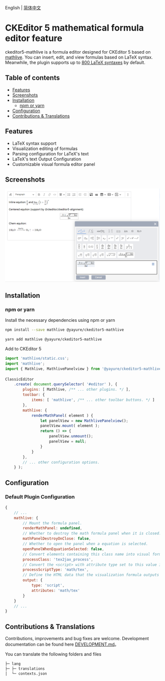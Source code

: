 English | [简体中文](./README.zh-CN.md)

CKEditor 5 mathematical formula editor feature
==========================
ckeditor5-mathlive is a formula editor designed for CKEditor 5 based on [mathlive](https://cortexjs.io/mathlive). You can insert, edit, and view formulas based on LaTeX syntax. Meanwhile, the plugin supports up to [800 LaTeX syntaxes](https://cortexjs.io/mathlive/reference/commands) by default.

## Table of contents

- [Features](#features)
- [Screenshots](#screenshots)
- [Installation](#installation)
  - [npm or yarn](#npm-or-yarn)
- [Configuration](#configuration)
- [Contributions & Translations](#contributions--translations)

## Features

- LaTeX syntax support
- Visualization editing of formulas
- Parsing configuration for LaTeX's text
- LaTeX's text Output Configuration
- Customizable visual formula editor panel

## Screenshots

![Screenshot 1](/screenshots/1.png?raw=true "Screenshot 1")

## Installation

### npm or yarn

Install the necessary dependencies using npm or yarn

```bash
npm install --save mathlive @yayure/ckeditor5-mathlive
```

```bash
yarn add mathlive @yayure/ckeditor5-mathlive
```

Add to CKEditor 5

```js
import 'mathlive/static.css';
import 'mathlive';
import { Mathlive, MathlivePanelview } from '@yayure/ckeditor5-mathlive';

ClassicEditor
    .create( document.querySelector( '#editor' ), {
        plugins: [ Mathlive, /** ... other plugins. */ ],
        toolbar: {
            items: [ 'mathlive', /** ... other toolbar buttons. */ ]
        },
        mathlive: {
            renderMathPanel( element ) {
                let panelView = new MathlivePanelview();
                panelView.mount( element );
                return () => {
                    panelView.unmount();
                    panelView = null;
                }
            }
        },
        // ... other configuration options.
    } );
```

## Configuration

### Default Plugin Configuration

```js
{
    // ...
    mathlive: {
        // Mount the formula panel.
        renderMathPanel: undefined,
        // Whether to destroy the math formula panel when it is closed.
        mathPanelDestroyOnClose: false,
        // Whether to open the panel when a equation is selected.
        openPanelWhenEquationSelected: false,
        // Convert elements containing this class name into visual formula displays. e.g. <span class="tex2jax_process">\( \sqrt{\frac{a}{b}} \)</span>
        processClass: 'tex2jax_process',
        // Convert the <script> with attribute type set to this value into visual formula displays. e.g. <script type="math/tex">\( \sqrt{\frac{a}{b}} \)</script>
        processScriptType: 'math/tex',
        // Define the HTML data that the visualization formula outputs in CKEditor. e.g. { type: 'script', attributes: { type: 'math/tex' } } => <script type="math/tex">\( \sqrt{\frac{a}{b}} \)</script>
        output: {
            type: 'script',
            attributes: 'math/tex'
        }
    }
    // ...
}
```

## Contributions & Translations
Contributions, improvements and bug fixes are welcome. Development documentation can be found here [DEVELOPMENT.md](./DEVELOPMENT.md)。

You can translate the following folders and files

```
├─ lang
├─ ├─ translations
│  └─ contexts.json
```
